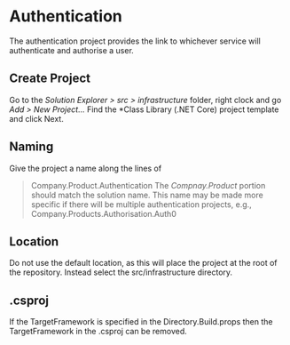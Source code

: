 # Authentication

The authentication project provides the link to whichever service will authenticate and authorise a user.

## Create Project

Go to the *Solution Explorer > src > infrastructure* folder, right clock and go *Add > New Project...*
Find the *Class Library (.NET Core) project template and click Next.

## Naming
Give the project a name along the lines of
> Company.Product.Authentication
The *Compnay.Product* portion should match the solution name.
This name may be made more specific if there will be multiple authentication projects, e.g., Company.Products.Authorisation.Auth0

## Location
Do not use the default location, as this will place the project at the root of the repository.
Instead select the src/infrastructure directory.

## .csproj
If the TargetFramework is specified in the Directory.Build.props then the TargetFramework in the .csproj can be removed.
